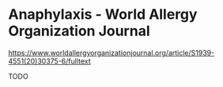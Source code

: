 # Anaphylaxis - World Allergy Organization Journal

https://www.worldallergyorganizationjournal.org/article/S1939-4551(20)30375-6/fulltext

TODO
